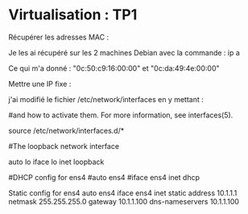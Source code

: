 # Virtualisation : TP1


Récupérer les adresses MAC :


Je les ai récupéré sur les 2 machines Debian avec la commande : ip a

Ce qui m'a donné : "0c:50:c9:16:00:00" et "0c:da:49:4e:00:00"


Mettre une IP fixe :


j'ai modifié le fichier /etc/network/interfaces en y mettant :

#and how to activate them. For more information, see interfaces(5).

source /etc/network/interfaces.d/*

#The loopback network interface

auto lo
iface lo inet loopback

#DHCP config for ens4
#auto ens4
#iface ens4 inet dhcp

 Static config for ens4
auto ens4
iface ens4 inet static
        address 10.1.1.1
        netmask 255.255.255.0
        gateway 10.1.1.100
        dns-nameservers 10.1.1.100
